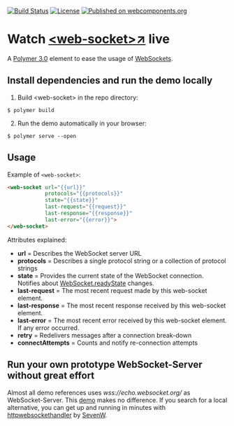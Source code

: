 [![Build Status](https://travis-ci.org/hunsalz/web-socket.svg?branch=master)](https://travis-ci.org/hunsalz/web-socket)
[![License](https://img.shields.io/badge/license-MIT%20License-blue.svg)](http://doge.mit-license.org)
[![Published on webcomponents.org](https://img.shields.io/badge/webcomponents.org-published-blue.svg)](https://www.webcomponents.org/element/hunsalz/web-socket)

# Watch  [\<web-socket\>↗](https://hunsalz.github.io/web-socket) live

A [Polymer 3.0](https://polymer-library.polymer-project.org/3.0/docs/devguide/feature-overview) element to ease the usage of [WebSockets](https://developer.mozilla.org/en-US/docs/Web/API/WebSocket).

## Install dependencies and run the demo locally

1. Build \<web-socket\> in the repo directory:

```
$ polymer build
```

2. Run the demo automatically in your browser:

```
$ polymer serve --open
```

## Usage

Example of `<web-socket>`:

```html
<web-socket url="{{url}}"
            protocols="{{protocols}}"
            state="{{state}}"
            last-request="{{request}}"
            last-response="{{response}}"
            last-error="{{error}}">
</web-socket>
```

Attributes explained:

* __url__ = Describes the WebSocket server URL
* __protocols__ = Describes a single protocol string or a collection of protocol strings
* __state__ = Provides the current state of the WebSocket connection. Notifies about [WebSocket.readyState](https://developer.mozilla.org/en/docs/Web/API/WebSocket#Ready_state_constants) changes.
* __last-request__ = The most recent request made by this web-socket element.
* __last-response__ = The most recent response received by this web-socket element.
* __last-error__ = The most recent error received by this web-socket element. If any error occurred.
* __retry__ = Redelivers messages after a connection break-down
* __connectAttempts__ = Counts and notify re-connection attempts

## Run your own prototype WebSocket-Server without great effort

Almost all demo references uses *wss://echo.websocket.org/* as WebSocket-Server. This [demo](https://hunsalz.github.io/web-socket) makes no difference. If you search for a local alternative, you can get up and running in minutes with [httpwebsockethandler](https://github.com/SevenW/httpwebsockethandler) by [SevenW](https://github.com/SevenW).